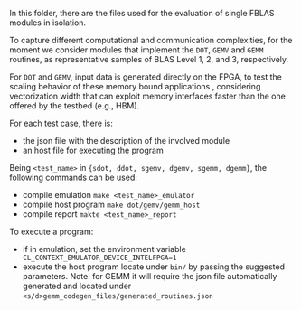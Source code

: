 In this folder, there are the files used for the evaluation of single FBLAS modules
in isolation.

To capture different computational and communication complexities, for the moment we consider
modules that implement the `DOT`, `GEMV` and `GEMM` routines, as representative samples of BLAS Level 1, 2, and 3, respectively.

For `DOT` and `GEMV`, input data is generated directly on the FPGA, to test the scaling behavior of these memory bound applications 
, considering vectorization width that can exploit memory interfaces faster than the one offered by the testbed (e.g., HBM).

For each test case, there is:
- the json file with the description of the involved module
- an host file for executing the program

Being `<test_name>` in `{sdot, ddot, sgemv, dgemv, sgemm, dgemm}`, the following 
commands can be used:
 - compile emulation `make <test_name>_emulator`
 - compile host program `make dot/gemv/gemm_host`
 - compile report `makte <test_name>_report`
 
To execute a program:
- if in emulation, set the environment variable ` CL_CONTEXT_EMULATOR_DEVICE_INTELFPGA=1`
- execute the host program locate under `bin/` by passing the suggested parameters. Note: for GEMM
    it will require the json file automatically generated and located under `<s/d>gemm_codegen_files/generated_routines.json`
 
